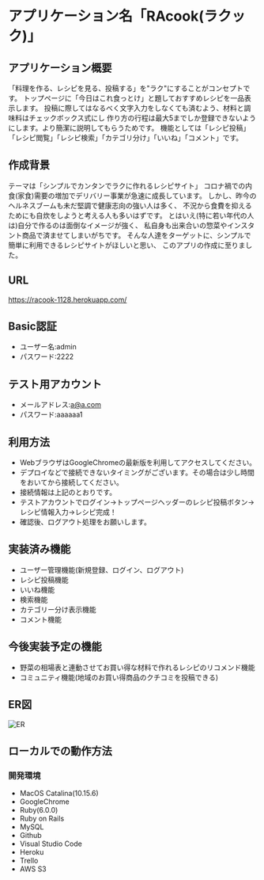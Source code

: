 # アプリケーション名「RAcook(ラクック)」
## アプリケーション概要
「料理を作る、レシピを見る、投稿する」を"ラク"にすることがコンセプトです。
トップページに「今日はこれ食っとけ」と題しておすすめレシピを一品表示します。
投稿に際してはなるべく文字入力をしなくても済むよう、材料と調味料はチェックボックス式にし
作り方の行程は最大5までしか登録できないようにします。より簡潔に説明してもらうためです。
機能としては「レシピ投稿」「レシピ閲覧」「レシピ検索」「カテゴリ分け」「いいね」「コメント」です。
## 作成背景
テーマは「シンプルでカンタンでラクに作れるレシピサイト」
コロナ禍での内食(家食)需要の増加でデリバリー事業が急速に成長しています。
しかし、昨今のヘルネスブームも未だ堅調で健康志向の強い人は多く、
不況から食費を抑えるためにも自炊をしようと考える人も多いはずです。
とはいえ(特に若い年代の人は)自分で作るのは面倒なイメージが強く、
私自身も出来合いの惣菜やインスタント商品で済ませてしまいがちです。
そんな人達をターゲットに、シンプルで簡単に利用できるレシピサイトがほしいと思い、
このアプリの作成に至りました。
## URL
https://racook-1128.herokuapp.com/
## Basic認証
- ユーザー名:admin
- パスワード:2222
## テスト用アカウント
- メールアドレス:a@a.com
- パスワード:aaaaaa1
## 利用方法
- WebブラウザはGoogleChromeの最新版を利用してアクセスしてください。
- デプロイなどで接続できないタイミングがございます。その場合は少し時間をおいてから接続してください。
- 接続情報は上記のとおりです。
- テストアカウントでログイン→トップページヘッダーのレシピ投稿ボタン→レシピ情報入力→レシピ完成！
- 確認後、ログアウト処理をお願いします。
## 実装済み機能
- ユーザー管理機能(新規登録、ログイン、ログアウト)
- レシピ投稿機能
- いいね機能
- 検索機能
- カテゴリー分け表示機能
- コメント機能
## 今後実装予定の機能
- 野菜の相場表と連動させてお買い得な材料で作れるレシピのリコメンド機能
- コミュニティ機能(地域のお買い得商品のクチコミを投稿できる)
## ER図
![ER](https://user-images.githubusercontent.com/74100398/112615393-c7365580-8e65-11eb-8c5f-b67d270af939.png)
## ローカルでの動作方法
### 開発環境
- MacOS Catalina(10.15.6)
- GoogleChrome
- Ruby(6.0.0)
- Ruby on Rails
- MySQL
- Github
- Visual Studio Code
- Heroku
- Trello
- AWS S3